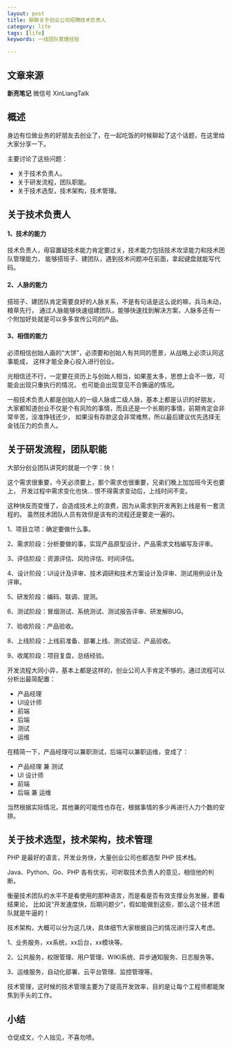 ```yaml
---
layout: post
title: 聊聊关于创业公司招聘技术负责人
category: life
tags: [life]
keywords: 一线团队管理经验

---
```


## 文章来源

  **新亮笔记**  微信号 XinLiangTalk

 
## 概述

身边有位做业务的好朋友去创业了，在一起吃饭的时候聊起了这个话题，在这里给大家分享一下。

主要讨论了这些问题：

*   关于技术负责人。
*   关于研发流程，团队职能。
*   关于技术选型，技术架构，技术管理。

## 关于技术负责人

#### 1、技术的能力

技术负责人，毋容置疑技术能力肯定要过关，技术能力包括技术攻坚能力和技术团队管理能力，
能够搭班子、建团队，遇到技术问题冲在前面，拿起键盘就能写代码。

#### 2、人脉的能力

搭班子、建团队肯定需要良好的人脉关系，不是有句话是这么说的嘛，兵马未动，粮草先行，
通过人脉能够快速组建团队，能够快速找到解决方案，人脉多还有一个附加好处就是可以多多宣传公司的产品。

#### 3、相信的能力

必须相信创始人画的“大饼”，必须要和创始人有共同的愿景，从战略上必须认同这事能成，
这样才能全身心投入进行创业。

光相信还不行，一定要在资历上与创始人相当，如果差太多，思想上会不一致，可能会出现只重执行的情况，
也可能会出现意见不合撕逼的情况。

一般技术负责人都是创始人的一级人脉或二级人脉，基本上都是认识的好朋友，
大家都知道创业不仅是个有风险的事情，而且还是一个长期的事情，前期肯定会非常辛苦，没准挣钱还少，
如果没有存款这会非常难熬，所以最后建议优先选择无金钱压力的负责人。

## 关于研发流程，团队职能

大部分创业团队讲究的就是一个字：快！

这个需求很重要，今天必须要上，那个需求也很重要，兄弟们晚上加加班今天也要上，
开发过程中需求变化也快... 恨不得需求变动后，上线时间不变。

这种快反而变慢了，会造成技术上的浪费，因为从需求到开发再到上线是有一套流程的。
虽然技术团队人员有效但是该有的流程还是要走一遍的。

1、项目立项：确定要做什么事。

2、需求阶段：分析要做的事，实现产品原型设计，产品需求文档编写及评审。

3、评估阶段：资源评估、风险评估、时间评估。

4、设计阶段：UI设计及评审、技术调研和技术方案设计及评审、测试用例设计及评审。

5、研发阶段：编码、联调、提测。

6、测试阶段：冒烟测试、系统测试、测试报告评审、研发解BUG。

7、验收阶段：产品验收。

8、上线阶段：上线前准备、部署上线、测试验证、产品验收。

9、收尾阶段：项目复盘，总结经验。

开发流程大同小异，基本上都是这样的，创业公司人手肯定不够的，通过流程可以分析出最简配置：

*   产品经理
*   UI设计师
*   前端
*   后端
*   测试
*   运维

在精简一下，产品经理可以兼职测试，后端可以兼职运维，变成了：

*   产品经理 兼 测试
*   UI 设计师
*   前端
*   后端 兼 运维

当然根据实际情况，其他兼的可能性也存在，根据事情的多少再进行人力个数的安排。

## 关于技术选型，技术架构，技术管理

PHP 是最好的语言，开发业务快，大量创业公司也都选型 PHP 技术栈。

Java、Python、Go、PHP 各有优劣，可听取技术负责人的意见，相信他的判断。

衡量技术团队的水平不是看使用的那种语言，而是看是否有效支撑业务发展，要看结果论，
比如说“开发速度快，后期问题少”，假如能做到这些，那么这个技术团队就是牛逼的！

技术架构，大概可以分为这几块，具体细节大家根据自己的情况进行深入考虑。

1、业务服务，xx系统，xx后台，xx模块等。

2、公共服务，权限管理、用户管理、WIKI系统、异步通知服务、日志服务等。

3、运维服务，自动化部署、云平台管理、监控管理等。

技术管理，这时候的技术管理主要为了提高开发效率，目的是让每个工程师都能聚焦到手头的工作。

## 小结

仓促成文，个人拙见，不喜勿喷。

